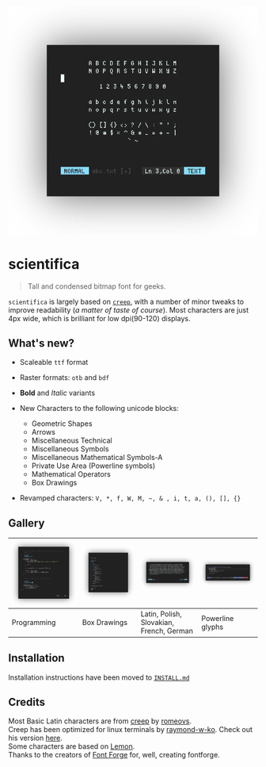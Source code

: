 <p align="center">
  <img src="img/sci0.png" alt="heroimage">
</p>


# scientifica

> Tall and condensed bitmap font for geeks.

`scientifica` is largely based on
[`creep`](https://github.com/romeovs/creep), with a number of
minor tweaks to improve readability (*a matter of taste of
course*). Most characters are just 4px wide, which is brilliant for
low dpi(90-120) displays.


## What's new?

 - Scaleable `ttf` format
 - Raster formats: `otb` and `bdf`
 - **Bold** and *Italic* variants
 - New Characters to the following unicode blocks:
   * Geometric Shapes
   * Arrows
   * Miscellaneous Technical
   * Miscellaneous Symbols
   * Miscellaneous Mathematical Symbols-A
   * Private Use Area (Powerline symbols)
   * Mathematical Operators
   * Box Drawings

 - Revamped characters: `V, *, f, W, M, ~, & , i, t, a, (), [], {}`

## Gallery

| ![sample image](./img/sci4.png)  | ![sample image](./img/sci2.png)  | ![sample image](./img/sci3.png)          | ![sample image](./img/sci1.png)  |
| -------------------------------- | -------------------------------- | --------------------------------         | -------------------------------- |
| Programming                      | Box Drawings                     | Latin, Polish, Slovakian, French, German | Powerline glyphs                 |


## Installation

Installation instructions have been moved to
[`INSTALL.md`](INSTALL.md)



## Credits

Most Basic Latin characters are from
[creep](https://github.com/romeovs/creep) by
[romeovs](https://github.com/romeovs/).  
Creep has been optimized for linux terminals by
[raymond-w-ko](https://github.com/raymond-w-ko/). Check out
his version [here](https://github.com/raymond-w-ko/creep2).  
Some characters are based on
[Lemon](http://artwizaleczapka.sourceforge.net/).  
Thanks to the creators of [Font
Forge](https://fontforge.github.io/en-US/) for, well,
creating fontforge.  
